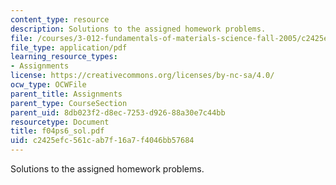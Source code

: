 ```yaml
---
content_type: resource
description: Solutions to the assigned homework problems.
file: /courses/3-012-fundamentals-of-materials-science-fall-2005/c2425efc561cab7f16a7f4046bb57684_f04ps6_sol.pdf
file_type: application/pdf
learning_resource_types:
- Assignments
license: https://creativecommons.org/licenses/by-nc-sa/4.0/
ocw_type: OCWFile
parent_title: Assignments
parent_type: CourseSection
parent_uid: 8db023f2-d8ec-7253-d926-88a30e7c44bb
resourcetype: Document
title: f04ps6_sol.pdf
uid: c2425efc-561c-ab7f-16a7-f4046bb57684
---
```

Solutions to the assigned homework problems.